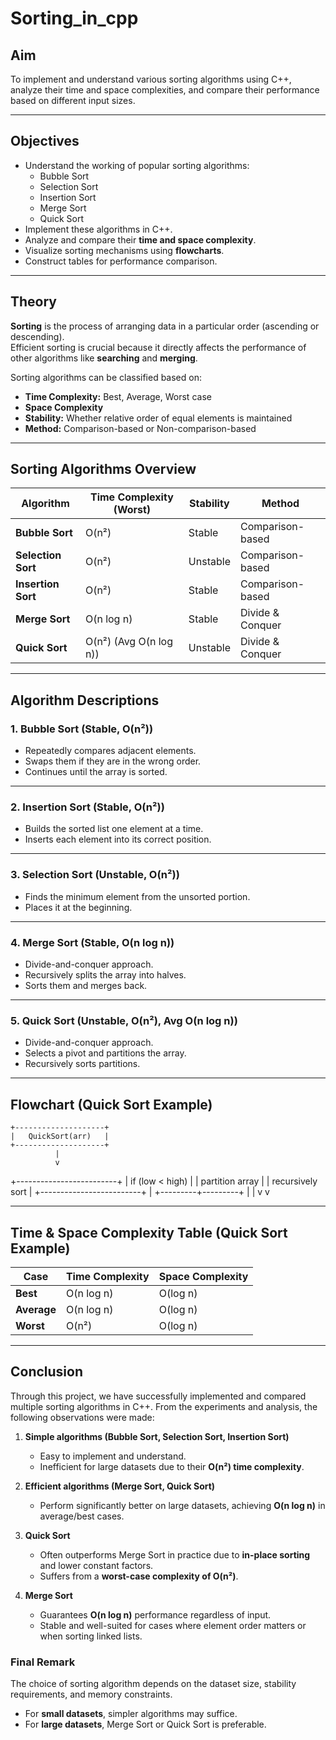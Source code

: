 # Sorting_in_cpp


## Aim
To implement and understand various sorting algorithms using C++, analyze their time and space complexities, and compare their performance based on different input sizes.

---

## Objectives
- Understand the working of popular sorting algorithms:
  - Bubble Sort  
  - Selection Sort  
  - Insertion Sort  
  - Merge Sort  
  - Quick Sort  
- Implement these algorithms in C++.  
- Analyze and compare their **time and space complexity**.  
- Visualize sorting mechanisms using **flowcharts**.  
- Construct tables for performance comparison.  

---

## Theory
**Sorting** is the process of arranging data in a particular order (ascending or descending).  
Efficient sorting is crucial because it directly affects the performance of other algorithms like **searching** and **merging**.

Sorting algorithms can be classified based on:  
- **Time Complexity:** Best, Average, Worst case  
- **Space Complexity**  
- **Stability:** Whether relative order of equal elements is maintained  
- **Method:** Comparison-based or Non-comparison-based  

---

## Sorting Algorithms Overview

| Algorithm       | Time Complexity (Worst) | Stability  | Method             |
|-----------------|--------------------------|------------|--------------------|
| **Bubble Sort** | O(n²)                   | Stable     | Comparison-based   |
| **Selection Sort** | O(n²)                | Unstable   | Comparison-based   |
| **Insertion Sort** | O(n²)                | Stable     | Comparison-based   |
| **Merge Sort**  | O(n log n)              | Stable     | Divide & Conquer   |
| **Quick Sort**  | O(n²) (Avg O(n log n))  | Unstable   | Divide & Conquer   |

---

## Algorithm Descriptions

### 1. Bubble Sort (Stable, O(n²))
- Repeatedly compares adjacent elements.  
- Swaps them if they are in the wrong order.  
- Continues until the array is sorted.  

---

### 2. Insertion Sort (Stable, O(n²))
- Builds the sorted list one element at a time.  
- Inserts each element into its correct position.  

---

### 3. Selection Sort (Unstable, O(n²))
- Finds the minimum element from the unsorted portion.  
- Places it at the beginning.  

---

### 4. Merge Sort (Stable, O(n log n))
- Divide-and-conquer approach.  
- Recursively splits the array into halves.  
- Sorts them and merges back.  

---

### 5. Quick Sort (Unstable, O(n²), Avg O(n log n))
- Divide-and-conquer approach.  
- Selects a pivot and partitions the array.  
- Recursively sorts partitions.  

---

## Flowchart (Quick Sort Example)

    +--------------------+
    |   QuickSort(arr)   |
    +--------------------+
              |
              v
  +-------------------------+
  | if (low < high)         |
  |   partition array       |
  |   recursively sort      |
  +-------------------------+
              |
    +---------+---------+
    |                   |
    v                   v



---

## Time & Space Complexity Table (Quick Sort Example)

| Case        | Time Complexity | Space Complexity |
|-------------|-----------------|------------------|
| **Best**    | O(n log n)      | O(log n)         |
| **Average** | O(n log n)      | O(log n)         |
| **Worst**   | O(n²)           | O(log n)         |

---



## Conclusion  

Through this project, we have successfully implemented and compared multiple sorting algorithms in C++. From the experiments and analysis, the following observations were made:  

1. **Simple algorithms (Bubble Sort, Selection Sort, Insertion Sort)**  
   - Easy to implement and understand.  
   - Inefficient for large datasets due to their **O(n²) time complexity**.  

2. **Efficient algorithms (Merge Sort, Quick Sort)**  
   - Perform significantly better on large datasets, achieving **O(n log n)** in average/best cases.  

3. **Quick Sort**  
   - Often outperforms Merge Sort in practice due to **in-place sorting** and lower constant factors.  
   - Suffers from a **worst-case complexity of O(n²)**.  

4. **Merge Sort**  
   - Guarantees **O(n log n)** performance regardless of input.  
   - Stable and well-suited for cases where element order matters or when sorting linked lists.  

### Final Remark  
The choice of sorting algorithm depends on the dataset size, stability requirements, and memory constraints.  
- For **small datasets**, simpler algorithms may suffice.  
- For **large datasets**, Merge Sort or Quick Sort is preferable.  
